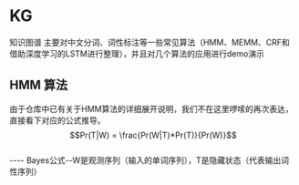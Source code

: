# KG
知识图谱
主要对中文分词、词性标注等一些常见算法（HMM、MEMM、CRF和借助深度学习的LSTM进行整理），并且对几个算法的应用进行demo演示  

## HMM 算法
由于仓库中已有关于HMM算法的详细展开说明，我们不在这里啰嗦的再次表达，直接看下对应的公式推导。    
$$Pr(T|W) = \frac{Pr(W|T)*Pr(T)}{Pr(W)}$$   
---- Bayes公式--W是观测序列（输入的单词序列），T是隐藏状态（代表输出词性序列）
